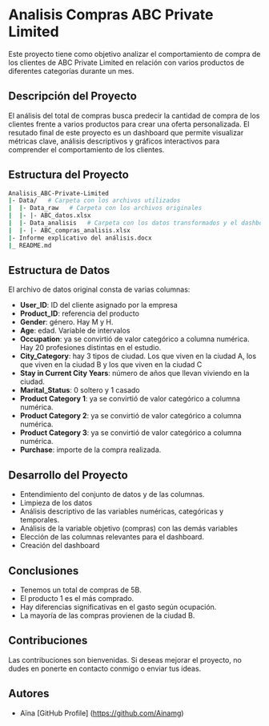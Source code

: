 # Analisis Compras ABC Private Limited
Este proyecto tiene como objetivo analizar el comportamiento de compra de los clientes de ABC Private Limited en relación con varios productos de diferentes categorías durante un mes.

## Descripción del Proyecto
El análisis del total de compras busca predecir la cantidad de compra de los clientes frente a varios productos para crear una oferta personalizada. El resutado final de este proyecto es un dashboard que permite visualizar métricas clave, análisis descriptivos y gráficos interactivos para comprender el comportamiento de los clientes.

## Estructura del Proyecto

```bash
Analisis_ABC-Private-Limited
|- Data/   # Carpeta con los archivos utilizados
|  |- Data_raw   # Carpeta con los archivos originales
|  |- |- ABC_datos.xlsx
|  |- Data_analisis   # Carpeta con los datos transformados y el dashboard
|  |- |- ABC_compras_analisis.xlsx
|- Informe explicativo del análisis.docx
|_ README.md
```

## Estructura de Datos

El archivo de datos original consta de varias columnas:
-	**User_ID**: ID del cliente asignado por la empresa
-	**Product_ID**: referencia del producto
-	**Gender**: género. Hay M y H.
-	**Age**: edad. Variable de intervalos
-	**Occupation**: ya se convirtió de valor categórico a columna numérica. Hay 20 profesiones distintas en el estudio.
-	**City_Category**: hay 3 tipos de ciudad. Los que viven en la ciudad A, los que viven en la ciudad B y los que viven en la ciudad C
-	**Stay in Current City Years**: número de años que llevan viviendo en la ciudad.
-	**Marital_Status**: 0 soltero y 1 casado
-	**Product Category 1**: ya se convirtió de valor categórico a columna numérica.
-	**Product Category 2**: ya se convirtió de valor categórico a columna numérica.
-	**Product Category 3**: ya se convirtió de valor categórico a columna numérica.
-	**Purchase**: importe de la compra realizada.

## Desarrollo del Proyecto
- Entendimiento del conjunto de datos y de las columnas.
- Limpieza de los datos
- Análisis descriptivo de las variables numéricas, categóricas y temporales.
- Análisis de la variable objetivo (compras) con las demás variables
- Elección de las columnas relevantes para el dashboard.
- Creación del dashboard

## Conclusiones
- Tenemos un total de compras de 5B.
- El producto 1 es el más comprado.
- Hay diferencias significativas en el gasto según ocupación.
- La mayoría de las compras provienen de la ciudad B.

## Contribuciones
Las contribuciones son bienvenidas. Si deseas mejorar el proyecto, no dudes en ponerte en contacto conmigo o enviar tus ideas.

## Autores
- Aïna [GitHub Profile] (https://github.com/Ainamg)

